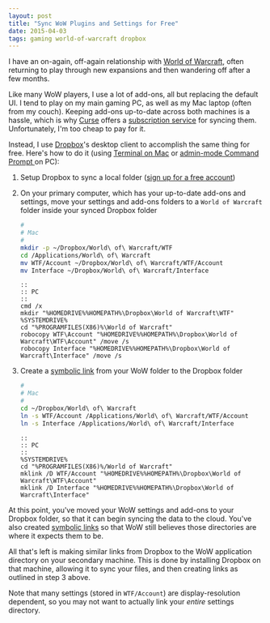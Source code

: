 ```yaml
---
layout: post
title: "Sync WoW Plugins and Settings for Free"
date: 2015-04-03
tags: gaming world-of-warcraft dropbox
---
```


I have an on-again, off-again relationship with [World of Warcraft][wow], often
returning to play through new expansions and then wandering off after a few
months.

Like many WoW players, I use a lot of add-ons, all but replacing the default UI.
I tend to play on my main gaming PC, as well as my Mac laptop (often from my
couch). Keeping add-ons up-to-date across both machines is a hassle, which is
why [Curse][curse] offers a [subscription service][curse-premium] for syncing
them. Unfortunately, I'm too cheap to pay for it.

Instead, I use [Dropbox][db]'s desktop client to accomplish the same thing for
free. Here's how to do it (using [Terminal on Mac][terminal] or [admin-mode
Command Prompt ][cmd-prompt] on PC):

1. Setup Dropbox to sync a local folder ([sign up for a free account][db-signup])
2. On your primary computer, which has your up-to-date add-ons and settings,
move your settings and add-ons folders to a `World of Warcraft` folder inside
your synced Dropbox folder

    ```bash
    #
    # Mac
    #
    mkdir -p ~/Dropbox/World\ of\ Warcraft/WTF
    cd /Applications/World\ of\ Warcraft
    mv WTF/Account ~/Dropbox/World\ of\ Warcraft/WTF/Account
    mv Interface ~/Dropbox/World\ of\ Warcraft/Interface
    ```

    ```batch
    ::
    :: PC
    ::
    cmd /x
    mkdir "%HOMEDRIVE%%HOMEPATH%\Dropbox\World of Warcraft\WTF"
    %SYSTEMDRIVE%
    cd "%PROGRAMFILES(X86)%\World of Warcraft"
    robocopy WTF\Account "%HOMEDRIVE%%HOMEPATH%\Dropbox\World of Warcraft\WTF\Account" /move /s
    robocopy Interface "%HOMEDRIVE%%HOMEPATH%\Dropbox\World of Warcraft\Interface" /move /s
    ```

3. Create a [symbolic link][symlink] from your WoW folder to the Dropbox folder

    ```bash
    #
    # Mac
    #
    cd ~/Dropbox/World\ of\ Warcraft
    ln -s WTF/Account /Applications/World\ of\ Warcraft/WTF/Account
    ln -s Interface /Applications/World\ of\ Warcraft/Interface
    ```

    ```batch
    ::
    :: PC
    ::
    %SYSTEMDRIVE%
    cd "%PROGRAMFILES(X86)%/World of Warcraft"
    mklink /D WTF/Account "%HOMEDRIVE%%HOMEPATH%\Dropbox\World of Warcraft\WTF\Account"
    mklink /D Interface "%HOMEDRIVE%%HOMEPATH%\Dropbox\World of Warcraft\Interface"
    ```

At this point, you've moved your WoW settings and add-ons to your Dropbox
folder, so that it can begin syncing the data to the cloud. You've also created
[symbolic links][symlink] so that WoW still believes those directories are where it
expects them to be.

All that's left is making similar links from Dropbox to the WoW application
directory on your secondary machine. This is done by installing Dropbox on that
machine, allowing it to sync your files, and then creating links as outlined in
step 3 above.

Note that many settings (stored in `WTF/Account`) are display-resolution
dependent, so you may not want to actually link your _entire_ settings directory.

[cmd-prompt]: https://technet.microsoft.com/en-us/library/cc947813%28v=ws.10%29.aspx
[curse]: http://www.curse.com/
[curse-premium]: http://www.curse.com/premium/plan
[db]: https://www.dropbox.com/
[db-signup]: https://db.tt/6ItdqmTl
[symlink]: http://en.wikipedia.org/wiki/Symbolic_link
[terminal]: http://www.wikihow.com/Get-to-the-Command-Line-on-a-Mac
[wow]: http://www.worldofwarcraft.com/
